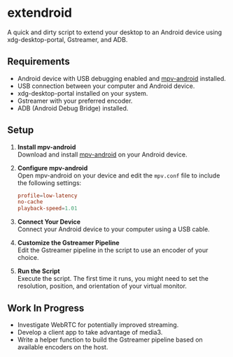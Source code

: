 # extendroid

A quick and dirty script to extend your desktop to an Android device using xdg-desktop-portal, Gstreamer, and ADB.


## Requirements

- Android device with USB debugging enabled and [mpv-android](https://github.com/mpv-player/mpv-android) installed.
- USB connection between your computer and Android device.
- xdg-desktop-portal installed on your system.
- Gstreamer with your preferred encoder.
- ADB (Android Debug Bridge) installed.

## Setup

1. **Install mpv-android**  
   Download and install [mpv-android](https://github.com/mpv-player/mpv-android) on your Android device.

2. **Configure mpv-android**  
   Open mpv-android on your device and edit the `mpv.conf` file to include the following settings:

   ```conf
   profile=low-latency
   no-cache
   playback-speed=1.01
   ```

3. **Connect Your Device**  
   Connect your Android device to your computer using a USB cable.

4. **Customize the Gstreamer Pipeline**  
   Edit the Gstreamer pipeline in the script to use an encoder of your choice.

5. **Run the Script**  
   Execute the script. The first time it runs, you might need to set the resolution, position, and orientation of your virtual monitor.



## Work In Progress

- Investigate WebRTC for potentially improved streaming.
- Develop a client app to take advantage of media3.
- Write a helper function to build the Gstreamer pipeline based on available encoders on the host.

